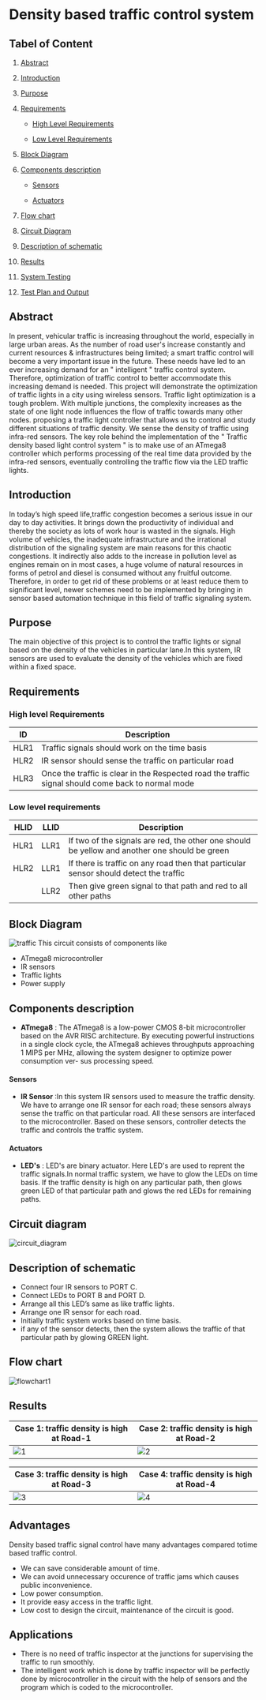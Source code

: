 # Density based traffic control system

## Tabel of Content
  1. [Abstract](#abstract)
  
  2. [Introduction](#introduction)
   
  3. [Purpose](#purpose)
   
  4. [Requirements](#requirements)
   
     * [High Level Requirements](#high-level-requirements)
   
     * [Low Level Requirements](#low-level-requirements)
    
  5. [Block Diagram](#block-diagram)
   
  6. [Components description](#components-description)
   
       * [Sensors](#sensors)
       
       * [Actuators](#actuators)
   
   7. [Flow chart](#flow-chart)
   
   8. [Circuit Diagram](#circuit-diagram)
  
   9. [Description of schematic](#description-of-schematic)
    
   10. [Results](#results)
   
   10. [System Testing](#system-testing)
   
   10. [Test Plan and Output](#test-plan-and-output)

## Abstract
In present, vehicular traffic is increasing throughout the world, especially in large urban areas. As the number of road user's increase constantly and current resources & infrastructures being limited; a smart traffic control will become a very important issue in the future. These needs have led to an ever increasing demand for an " intelligent " traffic control system. Therefore, optimization of traffic control to better accommodate this increasing demand is needed. This project will demonstrate the optimization of traffic lights in a city using wireless sensors. Traffic light optimization is a tough problem. With multiple junctions, the complexity increases as the state of one light node influences the flow of traffic towards many other nodes. proposing a traffic light controller that allows us to control and study different situations of traffic density. We sense the density of traffic using infra-red sensors. The key role behind the implementation of the " Traffic density based light control system " is to make use of an ATmega8 controller which performs processing of the real time data provided by the infra-red sensors, eventually controlling the traffic flow via the LED traffic lights.

## Introduction
In  today’s  high  speed  life,traffic  congestion  becomes  a serious issue in our day to day activities. It brings down the productivity of  individual and thereby the society as lots of work hour is wasted in the signals. High volume of vehicles,  the inadequate  infrastructure  and the  irrational distribution of the signaling  system are  main reasons  for this  chaotic  congestions.  It  indirectly  also  adds  to  the increase in  pollution level as engines  remain on in  most cases,  a  huge  volume  of  natural  resources in  forms  of petrol  and  diesel  is  consumed  without  any  fruitful outcome. Therefore, in order to get rid of these problems or at least reduce them to significant level, newer schemes need  to  be  implemented  by  bringing  in  sensor  based automation  technique  in  this  field  of  traffic  signaling system. 

## Purpose
The main objective of this project is to control the traffic lights or signal based on the density of the vehicles in particular lane.In this system, IR sensors are used to evaluate the density of the vehicles which are fixed within a fixed space.

## Requirements
### High level Requirements
|ID|Description |
|---|----------|
|HLR1|Traffic signals should work on the time basis|
|HLR2|IR sensor should sense the traffic on particular road|
|HLR3|Once the traffic is clear in the Respected road the traffic signal should come back to normal mode|

### Low level requirements
|HLID|LLID|Description|
|----|----|------------|
|HLR1|LLR1|If two of the signals are red, the other one should be yellow and another one should be green|
|HLR2|LLR1|If there is traffic on any road then that particular sensor should detect the traffic|
|     |LLR2|Then give green signal to that path and red to all other paths|

## Block Diagram
![traffic](https://user-images.githubusercontent.com/47153476/157258823-d98c107e-3678-4e4e-a3e4-803ae76c10ca.PNG)
This circuit consists of components like
* ATmega8 microcontroller
* IR sensors
* Traffic lights
* Power supply

## Components description

* __ATmega8__ : The ATmega8 is a low-power CMOS 8-bit microcontroller based on the AVR RISC architecture. By executing powerful instructions in a single clock cycle, the ATmega8 achieves throughputs approaching 1 MIPS per MHz, allowing the system designer to optimize power consumption ver- sus processing speed.

#### Sensors
 * __IR Sensor__ :In this system IR sensors used to measure the traffic density. We have to arrange one IR sensor for each road; these sensors always sense the traffic on that particular road. All these sensors are interfaced to the microcontroller. Based on these sensors, controller detects the traffic and controls the traffic system.
 
 #### Actuators
 * __LED's__ : LED's are binary actuator. Here LED's are used to reprent the traffic signals.In normal traffic system, we have to glow the LEDs on time basis. If the traffic density is high on any particular path, then glows green LED of that particular path and glows the red LEDs for remaining paths.



## Circuit diagram
![circuit_diagram](https://user-images.githubusercontent.com/47153476/157261236-cbbb542e-26a5-405e-a2ac-a112edce1ce1.PNG)

## Description of schematic
* Connect four IR sensors to PORT C.
* Connect LEDs to PORT B and PORT D.
* Arrange all this LED’s same as like traffic lights.
* Arrange one IR sensor for each road.
* Initially traffic system works based on time basis.
* if any of the sensor detects, then the system allows the traffic of that particular path by glowing GREEN light.

## Flow chart
![flowchart1](https://user-images.githubusercontent.com/47153476/157250811-38f52d40-90bd-4d28-8541-006d4052a1b5.PNG)

## Results
|Case 1: traffic density is high at Road-1 | Case 2: traffic density is high at Road-2 |
|-----|-------|
|![1](https://user-images.githubusercontent.com/47153476/157268509-681b85a3-3ff0-4e2a-92d5-564702bd02de.PNG)|![2](https://user-images.githubusercontent.com/47153476/157268548-ea5642e1-5abe-4c82-9b26-563920b84ace.PNG)|


| Case 3: traffic density is high at Road-3 | Case 4: traffic density is high at Road-4 |
|------------|------------------|
|![3](https://user-images.githubusercontent.com/47153476/157268579-65023b1b-cf57-4285-9712-c3ac4a9f8ba2.PNG)|![4](https://user-images.githubusercontent.com/47153476/157268598-22dbbe1f-ffa6-4cc8-9b48-cc51bca5388a.PNG)|






## Advantages
Density based traffic signal control have many advantages compared totime based traffic control.
* We can save considerable amount of time.
* We can avoid unnecessary occurence of traffic jams which causes public inconvenience.
* Low power consumption.
* It provide easy access in the traffic light.
* Low cost to design the circuit, maintenance of the circuit is good.

## Applications
* There is no need of traffic inspector at the junctions for supervising the traffic to run smoothly.
* The intelligent work which is done by traffic inspector will be perfectly done by microcontroller in the circuit with the help of sensors and the program which is coded to the microcontroller.
